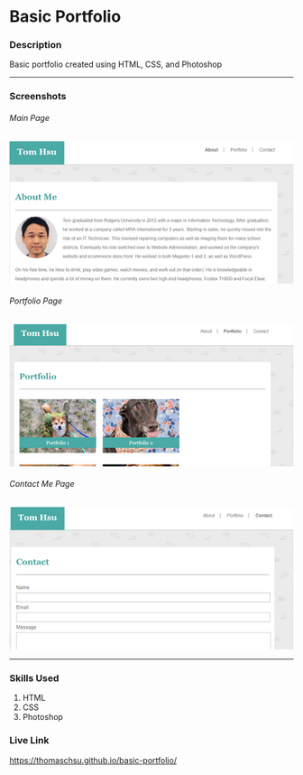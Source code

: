 # Basic Portfolio

### Description
Basic portfolio created using HTML, CSS, and Photoshop

- - -
### Screenshots

###### Main Page
![Image 1](/images/b-portfolio-1.jpg)

###### Portfolio Page
![Image 1](/images/b-portfolio-2.jpg)

###### Contact Me Page
![Image 1](/images/b-portfolio-3.jpg)

- - -

### Skills Used
1. HTML
2. CSS
3. Photoshop

### Live Link
https://thomaschsu.github.io/basic-portfolio/
